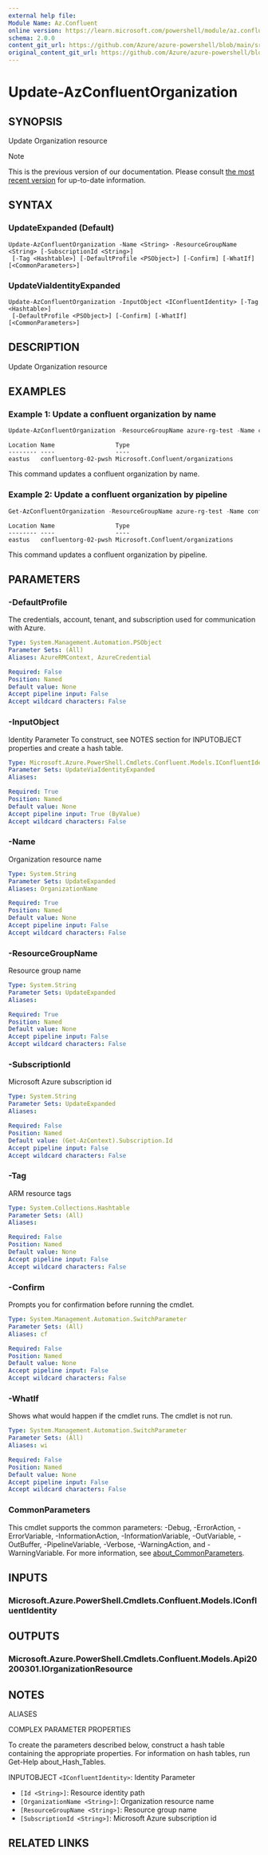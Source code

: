 ```yaml
---
external help file:
Module Name: Az.Confluent
online version: https://learn.microsoft.com/powershell/module/az.confluent/update-azconfluentorganization
schema: 2.0.0
content_git_url: https://github.com/Azure/azure-powershell/blob/main/src/Confluent/help/Update-AzConfluentOrganization.md
original_content_git_url: https://github.com/Azure/azure-powershell/blob/main/src/Confluent/help/Update-AzConfluentOrganization.md
---
```


# Update-AzConfluentOrganization

## SYNOPSIS
Update Organization resource

> [!NOTE]
>This is the previous version of our documentation. Please consult [the most recent version](/powershell/module/az.confluent/update-azconfluentorganization) for up-to-date information.

## SYNTAX

### UpdateExpanded (Default)
```
Update-AzConfluentOrganization -Name <String> -ResourceGroupName <String> [-SubscriptionId <String>]
 [-Tag <Hashtable>] [-DefaultProfile <PSObject>] [-Confirm] [-WhatIf] [<CommonParameters>]
```

### UpdateViaIdentityExpanded
```
Update-AzConfluentOrganization -InputObject <IConfluentIdentity> [-Tag <Hashtable>]
 [-DefaultProfile <PSObject>] [-Confirm] [-WhatIf] [<CommonParameters>]
```

## DESCRIPTION
Update Organization resource

## EXAMPLES

### Example 1: Update a confluent organization by name
```powershell
Update-AzConfluentOrganization -ResourceGroupName azure-rg-test -Name confluentorg-02-pwsh -Tag @{"key01" = "value01"}
```

```output
Location Name                 Type
-------- ----                 ----
eastus   confluentorg-02-pwsh Microsoft.Confluent/organizations
```

This command updates a confluent organization by name.

### Example 2: Update a confluent organization by pipeline
```powershell
Get-AzConfluentOrganization -ResourceGroupName azure-rg-test -Name confluentorg-02-pwsh | Update-AzConfluentOrganization -Tag @{"key01" = "value01"; "key02"="value02"}
```

```output
Location Name                 Type
-------- ----                 ----
eastus   confluentorg-02-pwsh Microsoft.Confluent/organizations
```

This command updates a confluent organization by pipeline.

## PARAMETERS

### -DefaultProfile
The credentials, account, tenant, and subscription used for communication with Azure.

```yaml
Type: System.Management.Automation.PSObject
Parameter Sets: (All)
Aliases: AzureRMContext, AzureCredential

Required: False
Position: Named
Default value: None
Accept pipeline input: False
Accept wildcard characters: False
```

### -InputObject
Identity Parameter
To construct, see NOTES section for INPUTOBJECT properties and create a hash table.

```yaml
Type: Microsoft.Azure.PowerShell.Cmdlets.Confluent.Models.IConfluentIdentity
Parameter Sets: UpdateViaIdentityExpanded
Aliases:

Required: True
Position: Named
Default value: None
Accept pipeline input: True (ByValue)
Accept wildcard characters: False
```

### -Name
Organization resource name

```yaml
Type: System.String
Parameter Sets: UpdateExpanded
Aliases: OrganizationName

Required: True
Position: Named
Default value: None
Accept pipeline input: False
Accept wildcard characters: False
```

### -ResourceGroupName
Resource group name

```yaml
Type: System.String
Parameter Sets: UpdateExpanded
Aliases:

Required: True
Position: Named
Default value: None
Accept pipeline input: False
Accept wildcard characters: False
```

### -SubscriptionId
Microsoft Azure subscription id

```yaml
Type: System.String
Parameter Sets: UpdateExpanded
Aliases:

Required: False
Position: Named
Default value: (Get-AzContext).Subscription.Id
Accept pipeline input: False
Accept wildcard characters: False
```

### -Tag
ARM resource tags

```yaml
Type: System.Collections.Hashtable
Parameter Sets: (All)
Aliases:

Required: False
Position: Named
Default value: None
Accept pipeline input: False
Accept wildcard characters: False
```

### -Confirm
Prompts you for confirmation before running the cmdlet.

```yaml
Type: System.Management.Automation.SwitchParameter
Parameter Sets: (All)
Aliases: cf

Required: False
Position: Named
Default value: None
Accept pipeline input: False
Accept wildcard characters: False
```

### -WhatIf
Shows what would happen if the cmdlet runs.
The cmdlet is not run.

```yaml
Type: System.Management.Automation.SwitchParameter
Parameter Sets: (All)
Aliases: wi

Required: False
Position: Named
Default value: None
Accept pipeline input: False
Accept wildcard characters: False
```

### CommonParameters
This cmdlet supports the common parameters: -Debug, -ErrorAction, -ErrorVariable, -InformationAction, -InformationVariable, -OutVariable, -OutBuffer, -PipelineVariable, -Verbose, -WarningAction, and -WarningVariable. For more information, see [about_CommonParameters](http://go.microsoft.com/fwlink/?LinkID=113216).

## INPUTS

### Microsoft.Azure.PowerShell.Cmdlets.Confluent.Models.IConfluentIdentity

## OUTPUTS

### Microsoft.Azure.PowerShell.Cmdlets.Confluent.Models.Api20200301.IOrganizationResource

## NOTES

ALIASES

COMPLEX PARAMETER PROPERTIES

To create the parameters described below, construct a hash table containing the appropriate properties. For information on hash tables, run Get-Help about_Hash_Tables.


INPUTOBJECT `<IConfluentIdentity>`: Identity Parameter
  - `[Id <String>]`: Resource identity path
  - `[OrganizationName <String>]`: Organization resource name
  - `[ResourceGroupName <String>]`: Resource group name
  - `[SubscriptionId <String>]`: Microsoft Azure subscription id

## RELATED LINKS

